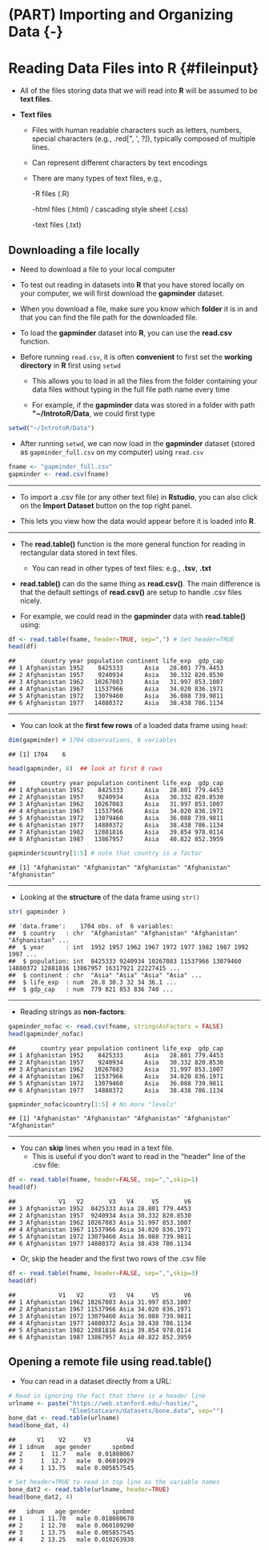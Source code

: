 # (PART) Importing and Organizing Data {-}

# Reading Data Files into R {#fileinput}


* All of the files storing data that we will read into **R** will be assumed to be **text files**.

* **Text files**

  + Files with human readable characters such as letters, numbers, special characters (e.g., .red[", ', ?]), typically composed of multiple lines.
  
  + Can represent different characters by text encodings 
  
  + There are many types of text files, e.g.,
      
      -R files (.R)
      
      -html files (.html) / cascading style sheet (.css)
      
      -text files (.txt)
    

## Downloading a file locally

* Need to download a file to your local computer

* To test out reading in datasets into **R** that you have stored locally on your computer, we will first download the **gapminder** dataset.

* When you download a file, make sure you know
which **folder** it is in and that you can find the file path for the downloaded file.
   

* To load the **gapminder** dataset into **R**, you can use the **read.csv** function.

* Before running `read.csv`, it is often **convenient** to first set the **working directory** in **R** first using `setwd`
   + This allows you to load in all the files from the folder containing your data files without typing in the full file path name every time
   
   + For example, if the **gapminder** data was stored in a folder with path **"~/IntrotoR/Data**, we could first type

```r
setwd("~/IntrotoR/Data")
```

* After running `setwd`, we can now load in the **gapminder** dataset (stored as `gapminder_full.csv` on my computer) using `read.csv`

```r
fname <- "gapminder_full.csv"
gapminder <- read.csv(fname)
```



---


* To import a .csv file (or any other text file) in **Rstudio**, you can also click on the **Import Dataset** button on the top right panel.

* This lets you view how the data would appear before it is loaded into **R**.

---


* The **read.table()** function is the more general function 
for reading in rectangular data stored in text files.
   + You can read in other types of text files: e.g., **.tsv**, **.txt**

* **read.table()** can do the same thing as **read.csv()**. The main difference is that the default settings of **read.csv()** are setup to handle .csv files nicely.

* For example, we could read in the **gapminder** data with **read.table()** using:

```r
df <- read.table(fname, header=TRUE, sep=",") # Set header=TRUE
head(df)
```

```
##       country year population continent life_exp  gdp_cap
## 1 Afghanistan 1952    8425333      Asia   28.801 779.4453
## 2 Afghanistan 1957    9240934      Asia   30.332 820.8530
## 3 Afghanistan 1962   10267083      Asia   31.997 853.1007
## 4 Afghanistan 1967   11537966      Asia   34.020 836.1971
## 5 Afghanistan 1972   13079460      Asia   36.088 739.9811
## 6 Afghanistan 1977   14880372      Asia   38.438 786.1134
```

---

* You can look at the **first few rows** of a loaded data frame using `head`:


```r
dim(gapminder) # 1704 observations, 6 variables
```

```
## [1] 1704    6
```

```r
head(gapminder, 8)  ## look at first 8 rows
```

```
##       country year population continent life_exp  gdp_cap
## 1 Afghanistan 1952    8425333      Asia   28.801 779.4453
## 2 Afghanistan 1957    9240934      Asia   30.332 820.8530
## 3 Afghanistan 1962   10267083      Asia   31.997 853.1007
## 4 Afghanistan 1967   11537966      Asia   34.020 836.1971
## 5 Afghanistan 1972   13079460      Asia   36.088 739.9811
## 6 Afghanistan 1977   14880372      Asia   38.438 786.1134
## 7 Afghanistan 1982   12881816      Asia   39.854 978.0114
## 8 Afghanistan 1987   13867957      Asia   40.822 852.3959
```

```r
gapminder$country[1:5] # note that country is a factor
```

```
## [1] "Afghanistan" "Afghanistan" "Afghanistan" "Afghanistan" "Afghanistan"
```

---

* Looking at the **structure** of the data frame using `str()`


```r
str( gapminder )
```

```
## 'data.frame':	1704 obs. of  6 variables:
##  $ country   : chr  "Afghanistan" "Afghanistan" "Afghanistan" "Afghanistan" ...
##  $ year      : int  1952 1957 1962 1967 1972 1977 1982 1987 1992 1997 ...
##  $ population: int  8425333 9240934 10267083 11537966 13079460 14880372 12881816 13867957 16317921 22227415 ...
##  $ continent : chr  "Asia" "Asia" "Asia" "Asia" ...
##  $ life_exp  : num  28.8 30.3 32 34 36.1 ...
##  $ gdp_cap   : num  779 821 853 836 740 ...
```

---

* Reading strings as **non-factors**: 


```r
gapminder_nofac <- read.csv(fname, stringsAsFactors = FALSE) 
head(gapminder_nofac)
```

```
##       country year population continent life_exp  gdp_cap
## 1 Afghanistan 1952    8425333      Asia   28.801 779.4453
## 2 Afghanistan 1957    9240934      Asia   30.332 820.8530
## 3 Afghanistan 1962   10267083      Asia   31.997 853.1007
## 4 Afghanistan 1967   11537966      Asia   34.020 836.1971
## 5 Afghanistan 1972   13079460      Asia   36.088 739.9811
## 6 Afghanistan 1977   14880372      Asia   38.438 786.1134
```

```r
gapminder_nofac$country[1:5] # No more "levels"
```

```
## [1] "Afghanistan" "Afghanistan" "Afghanistan" "Afghanistan" "Afghanistan"
```

---

* You can **skip** lines when you read in a text file.
    + This is useful if you don't want to read
in the "header" line of the .csv file: 

```r
df <- read.table(fname, header=FALSE, sep=",",skip=1) 
head(df)
```

```
##            V1   V2       V3   V4     V5       V6
## 1 Afghanistan 1952  8425333 Asia 28.801 779.4453
## 2 Afghanistan 1957  9240934 Asia 30.332 820.8530
## 3 Afghanistan 1962 10267083 Asia 31.997 853.1007
## 4 Afghanistan 1967 11537966 Asia 34.020 836.1971
## 5 Afghanistan 1972 13079460 Asia 36.088 739.9811
## 6 Afghanistan 1977 14880372 Asia 38.438 786.1134
```

* Or, skip the header and the first two rows of the .csv file

```r
df <- read.table(fname, header=FALSE, sep=",",skip=3) 
head(df)
```

```
##            V1   V2       V3   V4     V5       V6
## 1 Afghanistan 1962 10267083 Asia 31.997 853.1007
## 2 Afghanistan 1967 11537966 Asia 34.020 836.1971
## 3 Afghanistan 1972 13079460 Asia 36.088 739.9811
## 4 Afghanistan 1977 14880372 Asia 38.438 786.1134
## 5 Afghanistan 1982 12881816 Asia 39.854 978.0114
## 6 Afghanistan 1987 13867957 Asia 40.822 852.3959
```


## Opening a remote file using read.table()

* You can read in a dataset directly from a URL:

```r
# Read in ignoring the fact that there is a header line
urlname <- paste("https://web.stanford.edu/~hastie/",
                 "ElemStatLearn/datasets/bone.data", sep="")
bone_dat <- read.table(urlname)
head(bone_dat, 4)
```

```
##      V1    V2     V3          V4
## 1 idnum   age gender      spnbmd
## 2     1  11.7   male  0.01808067
## 3     1  12.7   male  0.06010929
## 4     1 13.75   male 0.005857545
```


```r
# Set header=TRUE to read in top line as the variable names
bone_dat2 <- read.table(urlname, header=TRUE)
head(bone_dat2, 4)
```

```
##   idnum   age gender      spnbmd
## 1     1 11.70   male 0.018080670
## 2     1 12.70   male 0.060109290
## 3     1 13.75   male 0.005857545
## 4     2 13.25   male 0.010263930
```



